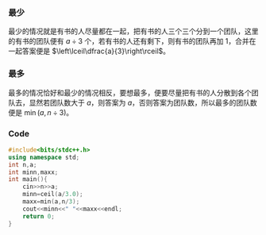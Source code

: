 ### 最少
最少的情况就是有书的人尽量都在一起，把有书的人三个三个分到一个团队，这里的有书的团队便有 $a\div3$ 个，若有书的人还有剩下，则有书的团队再加 1，合并在一起答案便是 $\left\lceil\dfrac{a}{3}\right\rceil$。
### 最多
最多的情况恰好和最少的情况相反，要想最多，便要尽量把有书的人分散到各个团队去，显然若团队数大于 $a$，则答案为 $a$，否则答案为团队数，所以最多的团队数便是 $\min(a,n\div3)$。
### Code
```cpp
#include<bits/stdc++.h>
using namespace std;
int n,a;
int minn,maxx;
int main(){
    cin>>n>>a;
    minn=ceil(a/3.0);
    maxx=min(a,n/3);
    cout<<minn<<" "<<maxx<<endl;
    return 0;
}
```

